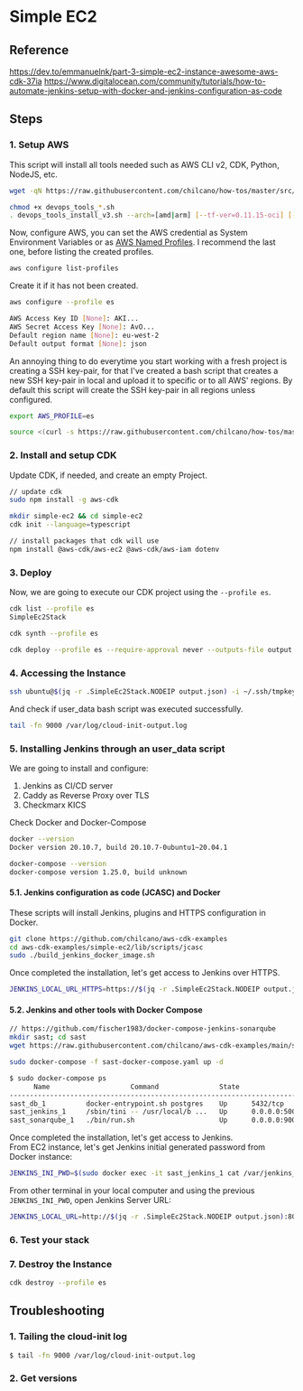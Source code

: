 # Simple EC2

## Reference

https://dev.to/emmanuelnk/part-3-simple-ec2-instance-awesome-aws-cdk-37ia
https://www.digitalocean.com/community/tutorials/how-to-automate-jenkins-setup-with-docker-and-jenkins-configuration-as-code


## Steps

### 1. Setup AWS

This script will install all tools needed such as AWS CLI v2, CDK, Python, NodeJS, etc.
```sh
wget -qN https://raw.githubusercontent.com/chilcano/how-tos/master/src/devops_tools_install_v3.sh 

chmod +x devops_tools_*.sh  
. devops_tools_install_v3.sh --arch=[amd|arm] [--tf-ver=0.11.15-oci] [--packer-ver=1.5.5]
```

Now, configure AWS, you can set the AWS credential as System Environment Variables or as [AWS Named Profiles](https://docs.aws.amazon.com/cli/latest/userguide/cli-configure-profiles.html). I recommend the last one, before listing the created profiles.
```sh
aws configure list-profiles
```
Create it if it has not been created.
```sh
aws configure --profile es

AWS Access Key ID [None]: AKI...
AWS Secret Access Key [None]: AvO...
Default region name [None]: eu-west-2
Default output format [None]: json
```

An annoying thing to do everytime you start working with a fresh project is creating a SSH key-pair, for that I've created a bash script that creates a new SSH key-pair in local and upload it to specific or to all AWS' regions. By default this script will create the SSH key-pair in all regions unless configured. 
```sh
export AWS_PROFILE=es

source <(curl -s https://raw.githubusercontent.com/chilcano/how-tos/master/src/import_ssh_pub_key_to_aws_regions.sh)
```


### 2. Install and setup CDK

Update CDK, if needed, and create an empty Project.
```sh
// update cdk
sudo npm install -g aws-cdk

mkdir simple-ec2 && cd simple-ec2
cdk init --language=typescript

// install packages that cdk will use
npm install @aws-cdk/aws-ec2 @aws-cdk/aws-iam dotenv
```


### 3. Deploy


Now, we are going to execute our CDK project using the `--profile es`.
```sh
cdk list --profile es
SimpleEc2Stack

cdk synth --profile es

cdk deploy --profile es --require-approval never --outputs-file output.json
```

### 4. Accessing the Instance

```sh
ssh ubuntu@$(jq -r .SimpleEc2Stack.NODEIP output.json) -i ~/.ssh/tmpkey
```

And check if user_data bash script was executed successfully.
```sh
tail -fn 9000 /var/log/cloud-init-output.log

```


### 5. Installing Jenkins through an user_data script

We are going to install and configure:

1. Jenkins as CI/CD server
2. Caddy as Reverse Proxy over TLS
3. Checkmarx KICS

Check Docker and Docker-Compose
```sh
docker --version
Docker version 20.10.7, build 20.10.7-0ubuntu1~20.04.1

docker-compose --version
docker-compose version 1.25.0, build unknown
```

#### 5.1. Jenkins configuration as code (JCASC) and Docker

These scripts will install Jenkins, plugins and HTTPS configuration in Docker.
```sh
git clone https://github.com/chilcano/aws-cdk-examples
cd aws-cdk-examples/simple-ec2/lib/scripts/jcasc
sudo ./build_jenkins_docker_image.sh
```

Once completed the installation, let's get access to Jenkins over HTTPS. 
```sh
JENKINS_LOCAL_URL_HTTPS=https://$(jq -r .SimpleEc2Stack.NODEIP output.json):8443; echo $JENKINS_LOCAL_URL_HTTPS
```


#### 5.2. Jenkins and other tools with Docker Compose

```sh
// https://github.com/fischer1983/docker-compose-jenkins-sonarqube
mkdir sast; cd sast
wget https://raw.githubusercontent.com/chilcano/aws-cdk-examples/main/simple-ec2/lib/scripts/sast-docker-compose.yaml

sudo docker-compose -f sast-docker-compose.yaml up -d

$ sudo docker-compose ps
      Name                    Command               State                                           Ports
--------------------------------------------------------------------------------------------------------------------------------------------------
sast_db_1          docker-entrypoint.sh postgres    Up      5432/tcp
sast_jenkins_1     /sbin/tini -- /usr/local/b ...   Up      0.0.0.0:50000->50000/tcp,:::50000->50000/tcp, 0.0.0.0:8080->8080/tcp,:::8080->8080/tcp
sast_sonarqube_1   ./bin/run.sh                     Up      0.0.0.0:9000->9000/tcp,:::9000->9000/tcp
```

Once completed the installation, let's get access to Jenkins.  
From EC2 instance, let's get Jenkins initial generated password from Docker instance:
```sh
JENKINS_INI_PWD=$(sudo docker exec -it sast_jenkins_1 cat /var/jenkins_home/secrets/initialAdminPassword); echo $JENKINS_INI_PWD
```

From other terminal in your local computer and using the previous `JENKINS_INI_PWD`, open Jenkins Server URL: 
```sh
JENKINS_LOCAL_URL=http://$(jq -r .SimpleEc2Stack.NODEIP output.json):8080; echo $JENKINS_LOCAL_URL
```




### 6. Test your stack

### 7. Destroy the Instance

```sh
cdk destroy --profile es 

```


## Troubleshooting

### 1. Tailing the cloud-init log
```sh
$ tail -fn 9000 /var/log/cloud-init-output.log

```

### 2. Get versions


